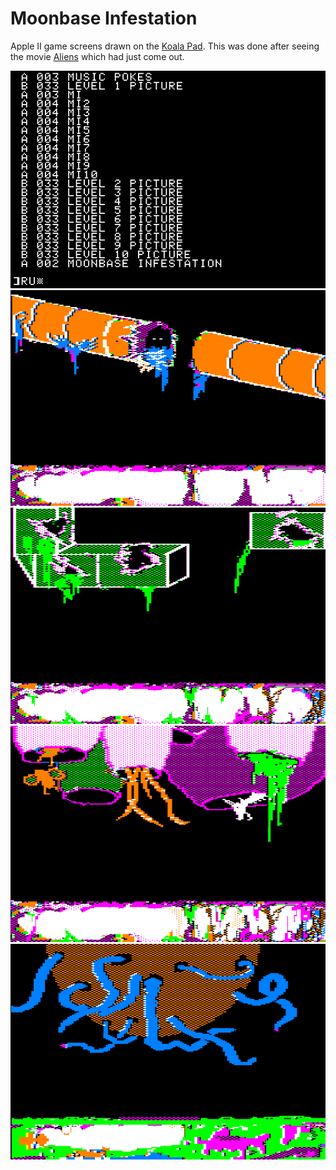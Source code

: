 # Moonbase Infestation
Apple II game screens drawn on the [Koala Pad](https://en.wikipedia.org/wiki/KoalaPad). This was done after seeing the movie [Aliens](https://www.imdb.com/title/tt0090605/) which had just come out.

<img src="./moonbase-infestation-screens-colour-and-mono.gif"/>

<img src="./screens-png/level-3-picture-colour.png"/>
<img src="./screens-png/level-4-picture-colour.png"/>
<img src="./screens-png/level-6-picture-colour.png"/>
<img src="./screens-png/level-8-picture-colour.png"/>

